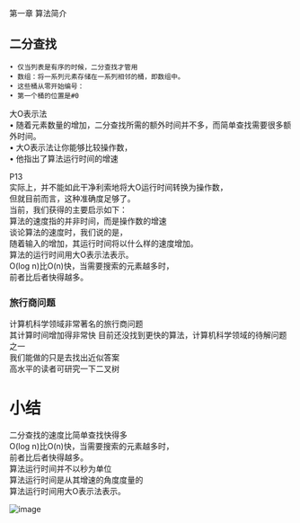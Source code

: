 第一章 算法简介  

 ## 二分查找  
	• 仅当列表是有序的时候，二分查找才管用  
	• 数组：将一系列元素存储在一系列相邻的桶，即数组中。  
	• 这些桶从零开始编号：  
	• 第一个桶的位置是#0  

大O表示法  
	• 随着元素数量的增加，二分查找所需的额外时间并不多，而简单查找需要很多额外时间。    
	• 大O表示法让你能够比较操作数，  
	• 他指出了算法运行时间的增速  

P13    
实际上，并不能如此干净利索地将大O运行时间转换为操作数，  
但就目前而言，这种准确度足够了。  
当前，我们获得的主要启示如下：  
算法的速度指的并非时间，而是操作数的增速  
谈论算法的速度时，我们说的是，  
随着输入的增加，其运行时间将以什么样的速度增加。  
算法的运行时间用大O表示法表示。  
O(log n)比O(n)快，当需要搜索的元素越多时，  
前者比后者快得越多。    

 ### 旅行商问题  
计算机科学领域非常著名的旅行商问题  
其计算时间增加得非常快
目前还没找到更快的算法，计算机科学领域的待解问题之一   
我们能做的只是去找出近似答案  
高水平的读者可研究一下二叉树  

 # 小结  
二分查找的速度比简单查找快得多    
O(log n)比O(n)快，当需要搜索的元素越多时，  
前者比后者快得越多。    
算法运行时间并不以秒为单位  
算法运行时间是从其增速的角度度量的  
算法运行时间用大O表示法表示。

![image](https://user-images.githubusercontent.com/88927644/147386193-08197490-e0b2-4a29-88fa-dac2913db992.png)
